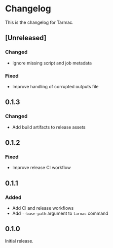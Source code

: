 # Changelog

This is the changelog for Tarmac.

## [Unreleased]

### Changed

- Ignore missing script and job metadata

### Fixed

- Improve handling of corrupted outputs file

## 0.1.3

### Changed

- Add build artifacts to release assets

## 0.1.2

### Fixed

- Improve release CI workflow

## 0.1.1

### Added

- Add CI and release workflows
- Add `--base-path` argument to  `tarmac` command

## 0.1.0

Initial release.
